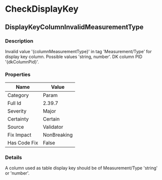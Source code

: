 ﻿---  
uid: Validator_2_39_7  
---

# CheckDisplayKey

## DisplayKeyColumnInvalidMeasurementType

### Description

Invalid value '{columnMeasurementType}' in tag 'Measurement\/Type' for display key column. Possible values 'string, number'. DK column PID '{dkColumnPid}'.

### Properties

| Name         | Value       |
| ------------ | ----------- |
| Category     | Param       |
| Full Id      | 2.39.7      |
| Severity     | Major       |
| Certainty    | Certain     |
| Source       | Validator   |
| Fix Impact   | NonBreaking |
| Has Code Fix | False       |

### Details

A column used as table display key should be of Measurement\/Type 'string' or 'number'.
